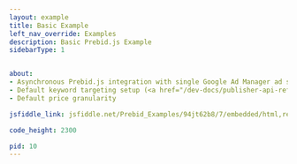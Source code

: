 ```yaml
---
layout: example
title: Basic Example
left_nav_override: Examples
description: Basic Prebid.js Example
sidebarType: 1


about:
- Asynchronous Prebid.js integration with single Google Ad Manager ad slot
- Default keyword targeting setup (<a href="/dev-docs/publisher-api-reference.html#bidderSettingsDefault">reference</a>)
- Default price granularity

jsfiddle_link: jsfiddle.net/Prebid_Examples/94jt62b8/7/embedded/html,result

code_height: 2300

pid: 10
---
```

